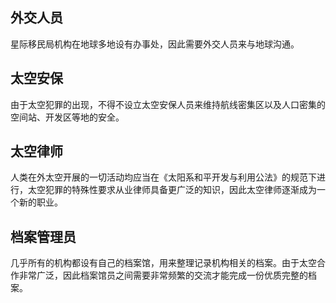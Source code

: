 ## 外交人员

星际移民局机构在地球多地设有办事处，因此需要外交人员来与地球沟通。

## 太空安保

由于太空犯罪的出现，不得不设立太空安保人员来维持航线密集区以及人口密集的空间站、开发区等地的安全。

## 太空律师

人类在外太空开展的一切活动均应当在《太阳系和平开发与利用公法》的规范下进行，太空犯罪的特殊性要求从业律师具备更广泛的知识，因此太空律师逐渐成为一个新的职业。

## 档案管理员

几乎所有的机构都设有自己的档案馆，用来整理记录机构相关的档案。由于太空合作非常广泛，因此档案馆员之间需要非常频繁的交流才能完成一份优质完整的档案。
